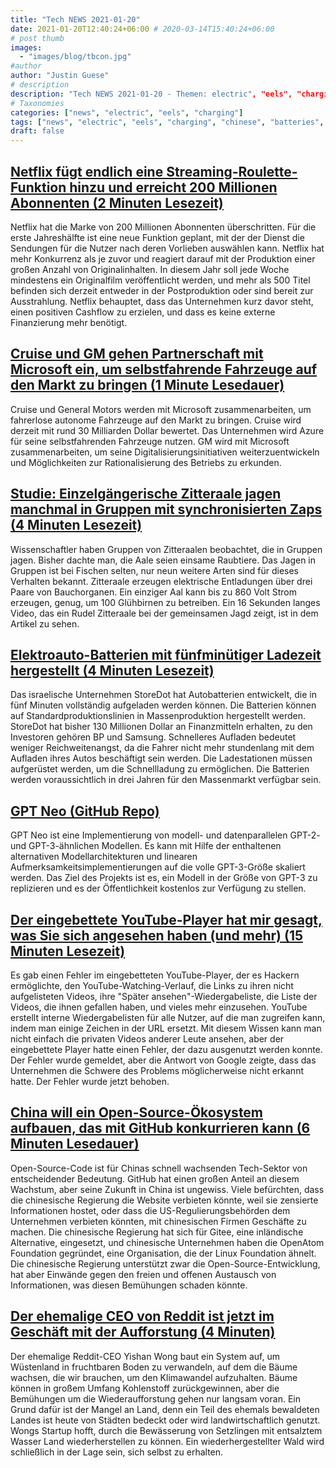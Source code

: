 ```yaml
---
title: "Tech NEWS 2021-01-20"
date: 2021-01-20T12:40:24+06:00 # 2020-03-14T15:40:24+06:00
# post thumb
images:
  - "images/blog/tbcon.jpg"
#author
author: "Justin Guese"
# description
description: "Tech NEWS 2021-01-20 - Themen: electric", "eels", "charging"
# Taxonomies
categories: ["news", "electric", "eels", "charging"]
tags: ["news", "electric", "eels", "charging", "chinese", "batteries", "open"]
draft: false
---
```


## [Netflix fügt endlich eine Streaming-Roulette-Funktion hinzu und erreicht 200 Millionen Abonnenten (2 Minuten Lesezeit)](https://gizmodo.com/netflix-is-finally-adding-a-streaming-roulette-feature-1846089000/1/010001771f7c9c39-a9fd6981-9e88-4bba-b4fb-5360965d9944-000000/7-zo_NO2Sb8WWqg31zIT4M6L7haoec3O9zYuQJh-_xQ=176)

 Netflix hat die Marke von 200 Millionen Abonnenten überschritten. Für die erste Jahreshälfte ist eine neue Funktion geplant, mit der der Dienst die Sendungen für die Nutzer nach deren Vorlieben auswählen kann. Netflix hat mehr Konkurrenz als je zuvor und reagiert darauf mit der Produktion einer großen Anzahl von Originalinhalten. In diesem Jahr soll jede Woche mindestens ein Originalfilm veröffentlicht werden, und mehr als 500 Titel befinden sich derzeit entweder in der Postproduktion oder sind bereit zur Ausstrahlung. Netflix behauptet, dass das Unternehmen kurz davor steht, einen positiven Cashflow zu erzielen, und dass es keine externe Finanzierung mehr benötigt.

## [Cruise und GM gehen Partnerschaft mit Microsoft ein, um selbstfahrende Fahrzeuge auf den Markt zu bringen (1 Minute Lesedauer)](https://www.reuters.com/article/us-gm-microsoft-autonomous/cruise-gm-partner-with-microsoft-to-commercialize-self-driving-vehicles-idUSKBN29O1MO/1/010001771f7c9c39-a9fd6981-9e88-4bba-b4fb-5360965d9944-000000/2FzpwPnEWw4APqvWHAdZE5TTscs1sG47U9khciGkZUU=176)

 Cruise und General Motors werden mit Microsoft zusammenarbeiten, um fahrerlose autonome Fahrzeuge auf den Markt zu bringen. Cruise wird derzeit mit rund 30 Milliarden Dollar bewertet. Das Unternehmen wird Azure für seine selbstfahrenden Fahrzeuge nutzen. GM wird mit Microsoft zusammenarbeiten, um seine Digitalisierungsinitiativen weiterzuentwickeln und Möglichkeiten zur Rationalisierung des Betriebs zu erkunden.

## [Studie: Einzelgängerische Zitteraale jagen manchmal in Gruppen mit synchronisierten Zaps (4 Minuten Lesezeit)](https://arstechnica.com/science/2021/01/study-solitary-electric-eels-sometimes-hunt-in-groups-with-synchronized-zaps//1/010001771f7c9c39-a9fd6981-9e88-4bba-b4fb-5360965d9944-000000/uNjBMvBBeIXF-Iw3r86Xi-dq-QzA_t27_MfUqZysEJc=176)

 Wissenschaftler haben Gruppen von Zitteraalen beobachtet, die in Gruppen jagen. Bisher dachte man, die Aale seien einsame Raubtiere. Das Jagen in Gruppen ist bei Fischen selten, nur neun weitere Arten sind für dieses Verhalten bekannt. Zitteraale erzeugen elektrische Entladungen über drei Paare von Bauchorganen. Ein einziger Aal kann bis zu 860 Volt Strom erzeugen, genug, um 100 Glühbirnen zu betreiben. Ein 16 Sekunden langes Video, das ein Rudel Zitteraale bei der gemeinsamen Jagd zeigt, ist in dem Artikel zu sehen.

## [Elektroauto-Batterien mit fünfminütiger Ladezeit hergestellt (4 Minuten Lesezeit)](https://www.theguardian.com/environment/2021/jan/19/electric-car-batteries-race-ahead-with-five-minute-charging-times/1/010001771f7c9c39-a9fd6981-9e88-4bba-b4fb-5360965d9944-000000/m5xdIZoz0jibe8y2aDYtlSTPpvSOUmSgHOmh-xCNfVc=176)

 Das israelische Unternehmen StoreDot hat Autobatterien entwickelt, die in fünf Minuten vollständig aufgeladen werden können. Die Batterien können auf Standardproduktionslinien in Massenproduktion hergestellt werden. StoreDot hat bisher 130 Millionen Dollar an Finanzmitteln erhalten, zu den Investoren gehören BP und Samsung. Schnelleres Aufladen bedeutet weniger Reichweitenangst, da die Fahrer nicht mehr stundenlang mit dem Aufladen ihres Autos beschäftigt sein werden. Die Ladestationen müssen aufgerüstet werden, um die Schnellladung zu ermöglichen. Die Batterien werden voraussichtlich in drei Jahren für den Massenmarkt verfügbar sein.

## [GPT Neo (GitHub Repo)](https://github.com/EleutherAI/gpt-neo/1/010001771f7c9c39-a9fd6981-9e88-4bba-b4fb-5360965d9944-000000/K9dpz7QdNKWJ6z3GnUbOpQkhmWz2DluStijA8WqIdeo=176)

 GPT Neo ist eine Implementierung von modell- und datenparallelen GPT-2- und GPT-3-ähnlichen Modellen. Es kann mit Hilfe der enthaltenen alternativen Modellarchitekturen und linearen Aufmerksamkeitsimplementierungen auf die volle GPT-3-Größe skaliert werden. Das Ziel des Projekts ist es, ein Modell in der Größe von GPT-3 zu replizieren und es der Öffentlichkeit kostenlos zur Verfügung zu stellen.

## [Der eingebettete YouTube-Player hat mir gesagt, was Sie sich angesehen haben (und mehr) (15 Minuten Lesezeit)](https://bugs.xdavidhu.me/google/2021/01/18/the-embedded-youtube-player-told-me-what-you-were-watching-and-more//1/010001771f7c9c39-a9fd6981-9e88-4bba-b4fb-5360965d9944-000000/q7dPzeeOCiUw5F1gEFF_iIwOttlePH-QBVu7MLd4mCY=176)

 Es gab einen Fehler im eingebetteten YouTube-Player, der es Hackern ermöglichte, den YouTube-Watching-Verlauf, die Links zu ihren nicht aufgelisteten Videos, ihre "Später ansehen"-Wiedergabeliste, die Liste der Videos, die ihnen gefallen haben, und vieles mehr einzusehen. YouTube erstellt interne Wiedergabelisten für alle Nutzer, auf die man zugreifen kann, indem man einige Zeichen in der URL ersetzt. Mit diesem Wissen kann man nicht einfach die privaten Videos anderer Leute ansehen, aber der eingebettete Player hatte einen Fehler, der dazu ausgenutzt werden konnte. Der Fehler wurde gemeldet, aber die Antwort von Google zeigte, dass das Unternehmen die Schwere des Problems möglicherweise nicht erkannt hatte. Der Fehler wurde jetzt behoben.

## [China will ein Open-Source-Ökosystem aufbauen, das mit GitHub konkurrieren kann (6 Minuten Lesedauer)](https://restofworld.org/2021/china-gitee-to-rival-github//1/010001771f7c9c39-a9fd6981-9e88-4bba-b4fb-5360965d9944-000000/R9BBdkKxzphoqd4IuMkIa0fOCCHOo4cp0wjtTA5ST7Y=176)

 Open-Source-Code ist für Chinas schnell wachsenden Tech-Sektor von entscheidender Bedeutung. GitHub hat einen großen Anteil an diesem Wachstum, aber seine Zukunft in China ist ungewiss. Viele befürchten, dass die chinesische Regierung die Website verbieten könnte, weil sie zensierte Informationen hostet, oder dass die US-Regulierungsbehörden dem Unternehmen verbieten könnten, mit chinesischen Firmen Geschäfte zu machen. Die chinesische Regierung hat sich für Gitee, eine inländische Alternative, eingesetzt, und chinesische Unternehmen haben die OpenAtom Foundation gegründet, eine Organisation, die der Linux Foundation ähnelt. Die chinesische Regierung unterstützt zwar die Open-Source-Entwicklung, hat aber Einwände gegen den freien und offenen Austausch von Informationen, was diesen Bemühungen schaden könnte.

## [Der ehemalige CEO von Reddit ist jetzt im Geschäft mit der Aufforstung (4 Minuten)](https://www.fastcompany.com/90593687/reddits-former-ceo-is-now-in-the-forest-planting-business/1/010001771f7c9c39-a9fd6981-9e88-4bba-b4fb-5360965d9944-000000/sX5ClrjjBVf5ndUz3SeiagwCwoQh5SyVLLXki5FGJ1w=176)

 Der ehemalige Reddit-CEO Yishan Wong baut ein System auf, um Wüstenland in fruchtbaren Boden zu verwandeln, auf dem die Bäume wachsen, die wir brauchen, um den Klimawandel aufzuhalten. Bäume können in großem Umfang Kohlenstoff zurückgewinnen, aber die Bemühungen um die Wiederaufforstung gehen nur langsam voran. Ein Grund dafür ist der Mangel an Land, denn ein Teil des ehemals bewaldeten Landes ist heute von Städten bedeckt oder wird landwirtschaftlich genutzt. Wongs Startup hofft, durch die Bewässerung von Setzlingen mit entsalztem Wasser Land wiederherstellen zu können. Ein wiederhergestellter Wald wird schließlich in der Lage sein, sich selbst zu erhalten.

